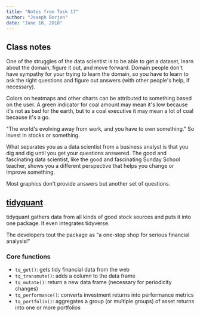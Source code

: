 ```yaml
---
title: "Notes from Task 17"
author: "Joseph Borjon"
date: "June 18, 2018"
---
```


## Class notes

One of the struggles of the data scientist is to be able to get a dataset, learn about the domain, figure it out, and move forward. Domain people don't have sympathy for your trying to learn the domain, so you have to learn to ask the right questions and figure out answers (with other people's help, if necessary).

Colors on heatmaps and other charts can be attributed to something based on the user. A green indicator for coal amount may mean it's low because it's not as bad for the earth, but to a coal executive it may mean a lot of coal because it's a go.

"The world's evolving away from work, and you have to own something." So invest in stocks or something.

What separates you as a data scientist from a business analyst is that you dig and dig until you get your questions answered. The good and fascinating data scientist, like the good and fascinating Sunday School teacher, shows you a different perspective that helps you change or improve something.

Most graphics don't provide answers but another set of questions.

## [tidyquant](https://github.com/business-science/tidyquant)

tidyquant gathers data from all kinds of good stock sources and puts it into one package. It even integrates tidyverse.

The developers tout the package as "a one-stop shop for serious financial analysis!"

### Core functions

  * `tq_get()`: gets tidy financial data from the web
  * `tq_transmute()`: adds a column to the data frame
  * `tq_mutate()`: return a new data frame (necessary for periodicity changes)
  * `tq_performance()`: converts investment returns into performance metrics
  * `tq_portfolio()`: aggregates a group (or multiple groups) of asset returns into one or more portfolios
